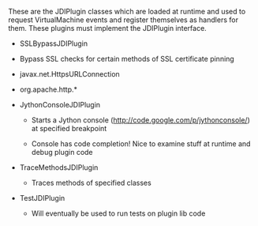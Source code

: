 These are the JDIPlugin classes which are loaded at runtime and used to 
request VirtualMachine events and register themselves as handlers for 
them. These plugins must implement the JDIPlugin interface. 

* SSLBypassJDIPlugin

 * Bypass SSL checks for certain methods of SSL certificate pinning
	
  * javax.net.HttpsURLConnection
		
  * org.apache.http.* 
	
 * JythonConsoleJDIPlugin
 
 	* Starts a Jython console (http://code.google.com/p/jythonconsole/) at specified breakpoint
 	
 	* Console has code completion! Nice to examine stuff at runtime and debug plugin code
 	
 * TraceMethodsJDIPlugin
 
 	* Traces methods of specified classes
 	
 * TestJDIPlugin
 
 	* Will eventually be used to run tests on plugin lib code
